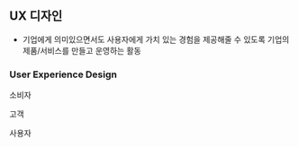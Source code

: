 ## UX 디자인

- 기업에게 의미있으면서도 사용자에게 가치 있는 경험을 제공해줄 수 있도록 기업의 제품/서비스를 만들고 운영하는 활동

### User Experience Design

소비자

고객

사용자